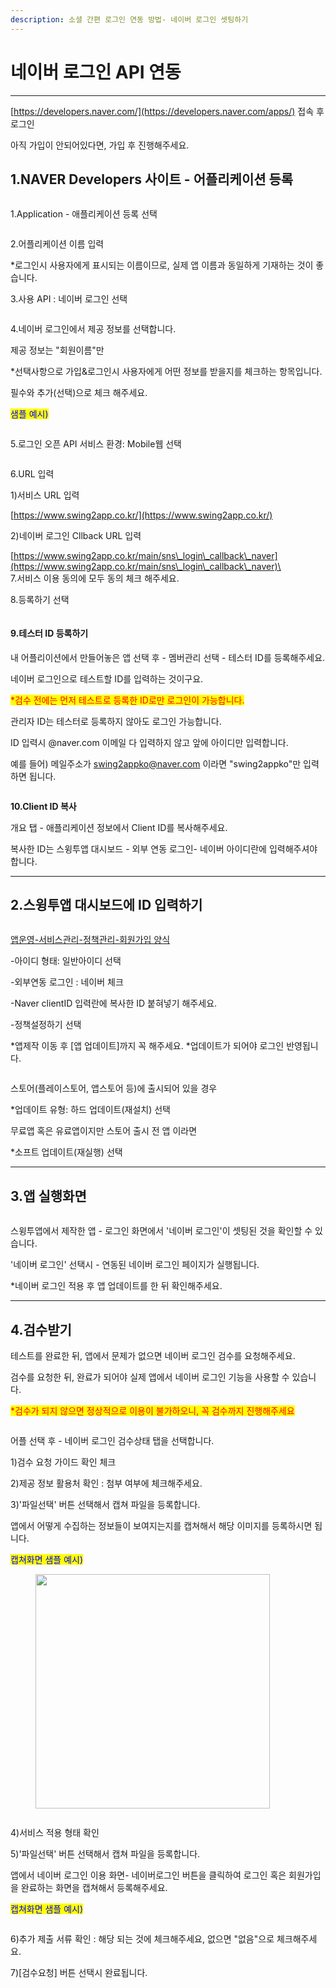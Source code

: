 ```yaml
---
description: 소셜 간편 로그인 연동 방법- 네이버 로그인 셋팅하기
---
```


# 네이버 로그인 API 연동

***

[https://developers.naver.com/](https://developers.naver.com/apps/) 접속 후 로그인

아직 가입이 안되어있다면, 가입 후 진행해주세요.



## 1.NAVER Developers 사이트 - 어플리케이션 등록

<figure><img src="../.gitbook/assets/네이버1.png" alt=""><figcaption></figcaption></figure>

1.Application - 애플리케이션 등록 선택



<figure><img src="../.gitbook/assets/네이버2.png" alt=""><figcaption></figcaption></figure>

2.어플리케이션 이름 입력

\*로그인시 사용자에게 표시되는 이름이므로, 실제 앱 이름과 동일하게 기재하는 것이 좋습니다.

3.사용 API : 네이버 로그인 선택



<figure><img src="../.gitbook/assets/네이버3.png" alt=""><figcaption></figcaption></figure>

4.네이버 로그인에서 제공 정보를 선택합니다.

제공 정보는 "회원이름"만&#x20;

\*선택사항으로 가입&로그인시 사용자에게 어떤 정보를 받을지를 체크하는 항목입니다.

필수와 추가(선택)으로 체크 해주세요.&#x20;

<mark style="color:blue;">샘플 예시)</mark>

<div align="left">

<figure><img src="../.gitbook/assets/네이버로그인예시2.PNG" alt=""><figcaption></figcaption></figure>

</div>

5.로그인 오픈 API 서비스 환경: Mobile웹 선택



<figure><img src="../.gitbook/assets/네이버4.png" alt=""><figcaption></figcaption></figure>

6.URL 입력

1\)서비스 URL 입력

[https://www.swing2app.co.kr/](https://www.swing2app.co.kr/)

2\)네이버 로그인 Cllback URL 입력

[https://www.swing2app.co.kr/main/sns\_login\_callback\_naver](https://www.swing2app.co.kr/main/sns\_login\_callback\_naver)\
\
7.서비스 이용 동의에 모두 동의 체크 해주세요.

8.등록하기 선택



<figure><img src="../.gitbook/assets/네이버5.png" alt=""><figcaption></figcaption></figure>

#### 9.테스터 ID 등록하기&#x20;

내 어플리이션에서 만들어놓은 앱 선택 후 - 멤버관리 선택 - 테스터 ID를 등록해주세요.

네이버 로그인으로 테스트할 ID를 입력하는 것이구요. &#x20;

<mark style="color:red;">\*검수 전에는 먼저 테스트로 등록한 ID로만 로그인이 가능합니다.</mark>&#x20;

관리자 ID는  테스터로 등록하지 않아도 로그인 가능합니다.&#x20;

ID 입력시 @naver.com 이메일 다 입력하지 않고 앞에 아이디만 입력합니다.

예를 들어) 메일주소가 swing2appko@naver.com 이라면 "swing2appko"만 입력하면 됩니다.



<figure><img src="../.gitbook/assets/네이버6.png" alt=""><figcaption></figcaption></figure>

**10.Client ID 복사**

개요 탭 - 애플리케이션 정보에서 Client ID를 복사해주세요.&#x20;

복사한 ID는 스윙투앱 대시보드 - 외부 연동 로그인- 네이버 아이디란에 입력해주셔야 합니다.

***



## 2.스윙투앱 대시보드에 ID 입력하기

<figure><img src="../.gitbook/assets/네이버8.png" alt=""><figcaption></figcaption></figure>

[앱운영-서비스관리-정책관리-회원가입 양식](https://www.swing2app.co.kr/view/app\_policy)

\-아이디 형태: 일반아이디 선택

\-외부연동 로그인 :  네이버 체크

\-Naver clientID 입력란에 복사한 ID 붙혀넣기 해주세요.

\-정책설정하기 선택

\*앱제작 이동 후 \[앱 업데이트]까지 꼭 해주세요. \*업데이트가 되어야 로그인 반영됩니다.

<figure><img src="../.gitbook/assets/네이버9.png" alt=""><figcaption></figcaption></figure>

스토어(플레이스토어, 앱스토어 등)에 출시되어 있을 경우&#x20;

\*업데이트 유형: 하드 업데이트(재설치) 선택

무료앱 혹은 유료앱이지만 스토어 출시 전 앱 이라면&#x20;

\*소프트 업데이트(재실행) 선택



***



## 3.앱 실행화면

<figure><img src="../.gitbook/assets/네이버12.png" alt=""><figcaption></figcaption></figure>

스윙투앱에서 제작한 앱 - 로그인 화면에서  '네이버 로그인'이 셋팅된 것을 확인할 수 있습니다.&#x20;

'네이버 로그인' 선택시 - 연동된 네이버 로그인 페이지가 실행됩니다.&#x20;

\*네이버 로그인 적용 후 앱   업데이트를 한 뒤 확인해주세요.&#x20;



***



## 4.검수받기



테스트를 완료한 뒤, 앱에서 문제가 없으면 네이버 로그인 검수를 요청해주세요.

검수를 요청한 뒤, 완료가 되어야 실제 앱에서 네이버 로그인 기능을 사용할 수 있습니다.&#x20;

<mark style="color:red;">\*검수가 되지 않으면 정상적으로 이용이 불가하오니, 꼭 검수까지 진행해주세요</mark>

<figure><img src="../.gitbook/assets/네이버10 (1).png" alt=""><figcaption></figcaption></figure>

어플 선택 후 - 네이버 로그인 검수상태 탭을 선택합니다.

1\)검수 요청 가이드 확인 체크

2\)제공 정보 활용처 확인 : 첨부 여부에 체크해주세요.

3\)'파일선택' 버튼 선택해서 캡쳐 파일을 등록합니다.

앱에서 어떻게 수집하는 정보들이 보여지는지를 캡쳐해서 해당 이미지를 등록하시면 됩니다.&#x20;

<mark style="color:blue;">캡쳐화면 샘플 예시)</mark>

<div align="left">

<figure><img src="../.gitbook/assets/네이버가입_회원정보1.jpg" alt="" width="375"><figcaption></figcaption></figure>

</div>



<figure><img src="../.gitbook/assets/네이버11.png" alt=""><figcaption></figcaption></figure>

4\)서비스 적용 형태 확인

5\)'파일선택' 버튼 선택해서 캡쳐 파일을 등록합니다.

앱에서 네이버 로그인 이용 화면- 네이버로그인 버튼을 클릭하여 로그인 혹은 회원가입을 완료하는 화면을 캡쳐해서 등록해주세요.

<mark style="color:blue;">캡쳐화면 샘플 예시)</mark>

<figure><img src="../.gitbook/assets/네이버가입_프로세스.jpg" alt=""><figcaption></figcaption></figure>

6\)추가 제출 서류 확인 : 해당 되는 것에 체크해주세요, 없으면 "없음"으로 체크해주세요.&#x20;

7\)\[검수요청] 버튼 선택시 완료됩니다.&#x20;


